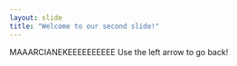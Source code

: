 ```yaml
---
layout: slide
title: "Welcome to our second slide!"
---
```

MAAARCIANEKEEEEEEEEEE
Use the left arrow to go back!
